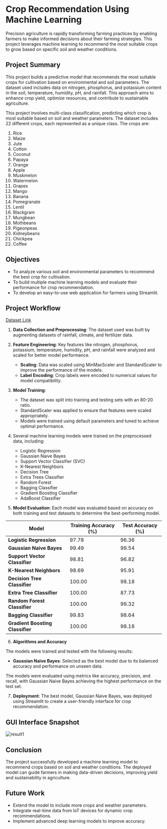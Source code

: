 # Crop Recommendation Using Machine Learning

Precision agriculture is rapidly transforming farming practices by enabling farmers to make informed decisions about their farming strategies. This project leverages machine learning to recommend the most suitable crops to grow based on specific soil and weather conditions.

## Project Summary

This project builds a predictive model that recommends the most suitable crops for cultivation based on environmental and soil parameters. The dataset used includes data on nitrogen, phosphorus, and potassium content in the soil, temperature, humidity, pH, and rainfall. This approach aims to enhance crop yield, optimize resources, and contribute to sustainable agriculture.

This project involves multi-class classification, predicting which crop is most suitable based on soil and weather parameters. The dataset includes 22 different crops, each represented as a unique class. The crops are:

1. Rice
2. Maize
3. Jute
4. Cotton
5. Coconut
6. Papaya
7. Orange
8. Apple
9. Muskmelon
10. Watermelon
11. Grapes
12. Mango
13. Banana
14. Pomegranate
15. Lentil
16. Blackgram
17. Mungbean
18. Mothbeans
19. Pigeonpeas
20. Kidneybeans
21. Chickpea
22. Coffee

## Objectives

- To analyze various soil and environmental parameters to recommend the best crop for cultivation.
- To build multiple machine learning models and evaluate their performance for crop recommendation.
- To develop an easy-to-use web application for farmers using Streamlit.

## Project Workflow

[Dataset Link](https://www.kaggle.com/datasets/atharvaingle/crop-recommendation-dataset)
1. **Data Collection and Preprocessing**: The dataset used was built by augmenting datasets of rainfall, climate, and fertilizer data.
   
2. **Feature Engineering**: Key features like nitrogen, phosphorus, potassium, temperature, humidity, pH, and rainfall were analyzed and scaled for better model performance.
   - **Scaling**: Data was scaled using MinMaxScaler and StandardScaler to improve the performance of the models.
   - **Label Encoding**: Crop labels were encoded to numerical values for model compatibility.

3. **Model Training**:
   - The dataset was split into training and testing sets with an 80-20 ratio.
   - StandardScaler was applied to ensure that features were scaled appropriately.
   - Models were trained using default parameters and tuned to achieve optimal performance.

4. Several machine learning models were trained on the preprocessed data, including:
   - Logistic Regression
   - Gaussian Naive Bayes
   - Support Vector Classifier (SVC)
   - K-Nearest Neighbors
   - Decision Tree
   - Extra Trees Classifier
   - Random Forest
   - Bagging Classifier
   - Gradient Boosting Classifier
   - AdaBoost Classifier

5. **Model Evaluation**: Each model was evaluated based on accuracy on both training and test datasets to determine the best-performing model.

| **Model**                     | **Training Accuracy (%)** | **Test Accuracy (%)** | 
|-------------------------------|---------------------------|-----------------------|
| **Logistic Regression**       | 97.78                     | 96.36                 |
| **Gaussian Naive Bayes**      | 99.49                     | 99.54                 | 
| **Support Vector Classifier** | 98.81                     | 96.82                 | 
| **K-Nearest Neighbors**       | 98.69                     | 95.91                 | 
| **Decision Tree Classifier**  | 100.00                    | 98.18                 | 
| **Extra Tree Classifier**     | 100.00                    | 87.73                 | 
| **Random Forest Classifier**  | 100.00                    | 99.32                 | 
| **Bagging Classifier**        | 99.83                     | 98.64                 | 
| **Gradient Boosting Classifier** | 100.00                 | 98.18                 | 

6. **Algorithms and Accuracy**

The models were trained and tested with the following results:

- **Gaussian Naive Bayes**: Selected as the best model due to its balanced accuracy and performance on unseen data.
  
The models were evaluated using metrics like accuracy, precision, and recall, with Gaussian Naive Bayes achieving the highest performance on the test set.

7. **Deployment**: The best model, Gaussian Naive Bayes, was deployed using Streamlit to create a user-friendly interface for crop recommendation.

## GUI Interface Snapshot
![result1](https://github.com/user-attachments/assets/0ed30620-4179-490b-9038-26d612668812)

## Conclusion

The project successfully developed a machine learning model to recommend crops based on soil and weather conditions. The deployed model can guide farmers in making data-driven decisions, improving yield and sustainability in agriculture.

## Future Work

- Extend the model to include more crops and weather parameters.
- Integrate real-time data from IoT devices for dynamic crop recommendations.
- Implement advanced deep learning models to improve accuracy.
